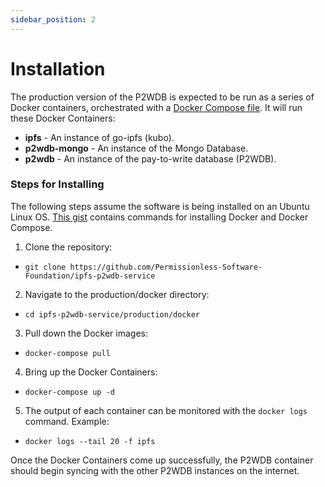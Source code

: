 ```yaml
---
sidebar_position: 2
---
```


# Installation
The production version of the P2WDB is expected to be run as a series of Docker containers, orchestrated with a [Docker Compose file](https://github.com/Permissionless-Software-Foundation/ipfs-p2wdb-service/blob/master/production/docker/docker-compose.yml). It will run these Docker Containers:

- **ipfs** - An instance of go-ipfs (kubo).
- **p2wdb-mongo** - An instance of the Mongo Database.
- **p2wdb** - An instance of the pay-to-write database (P2WDB).

### Steps for Installing
The following steps assume the software is being installed on an Ubuntu Linux OS. [This gist](https://gist.github.com/christroutner/a39f656850dc022b60f25c9663dd1cdd) contains commands for installing Docker and Docker Compose.

1. Clone the repository:
  - `git clone https://github.com/Permissionless-Software-Foundation/ipfs-p2wdb-service`

2. Navigate to the production/docker directory:
  - `cd ipfs-p2wdb-service/production/docker`

3. Pull down the Docker images:
  - `docker-compose pull`

4. Bring up the Docker Containers:
  - `docker-compose up -d`

5. The output of each container can be monitored with the `docker logs` command. Example:
  - `docker logs --tail 20 -f ipfs`

Once the Docker Containers come up successfully, the P2WDB container should begin syncing with the other P2WDB instances on the internet.
